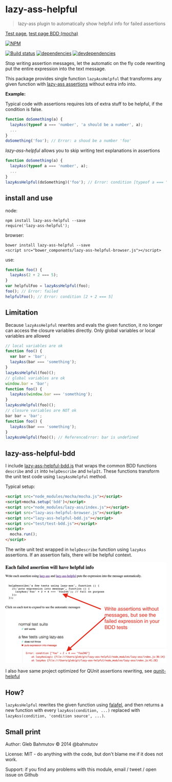 # lazy-ass-helpful

> lazy-ass plugin to automatically show helpful info for failed assertions

[Test page](http://glebbahmutov.com/lazy-ass-helpful/),
[test page BDD (mocha)](http://glebbahmutov.com/lazy-ass-helpful/index-mocha.html)

[![NPM][lazy-ass-helpful-icon]][lazy-ass-helpful-url]

[![Build status][lazy-ass-helpful-ci-image]][lazy-ass-helpful-ci-url]
[![dependencies][lazy-ass-helpful-dependencies-image]][lazy-ass-helpful-dependencies-url]
[![devdependencies][lazy-ass-helpful-devdependencies-image]][lazy-ass-helpful-devdependencies-url]

Stop writing assertion messages, let the automatic on the fly code rewriting
put the entire expression into the text message.

This package provides single function `lazyAssHelpful` that transforms any given function
with [lazy-ass assertions](https://github.com/bahmutov/lazy-ass) without extra info
into.

**Example:**

Typical code with assertions requires lots of extra stuff to be helpful, if
the condition is false.

```js
function doSomething(a) {
  lazyAss(typeof a === 'number', 'a should be a number', a);
  ...
}
doSomething('foo'); // Error: a shoud be a number 'foo'
```

*lazy-ass-helpful* allows you to skip writing text explanations in assertions

```js
function doSomething(a) {
  lazyAss(typeof a === 'number', a);
  ...
}
lazyAssHelpful(doSomething)('foo'); // Error: condition [typeof a === "number"] 'foo'
```

## install and use

node:

    npm install lazy-ass-helpful --save
    require('lazy-ass-helpful');

browser:

    bower install lazy-ass-helpful --save
    <script src="bower_components/lazy-ass-helpful-browser.js"></script>

use:

```js
function foo() {
  lazyAss(2 + 2 === 5);
}
var helpfulFoo = lazyAssHelpful(foo);
foo(); // Error: failed
helpfulFoo(); // Error: condition [2 + 2 === 5]
```

## Limitation

Because `lazyAssHelpful` rewrites and evals the given function, it no longer can access
the closure variables directly. Only global variables or local variables are allowed

```js
// local variables are ok
function foo() {
  var bar = 'bar';
  lazyAss(bar === 'something');
}
lazyAssHelpful(foo)();
// global variables are ok
window.bar = 'bar';
function foo() {
  lazyAss(window.bar === 'something');
}
lazyAssHelpful(foo)();
// closure variables are NOT ok
bar bar = 'bar';
function foo() {
  lazyAss(bar === 'something');
}
lazyAssHelpful(foo)(); // ReferenceError: bar is undefined
```

## lazy-ass-helpful-bdd

I include [lazy-ass-helpful-bdd.js](lazy-ass-helpful-bdd.js) that wraps the common BDD
functions `describe` and `it` into `helpDescribe` and `helpIt`. These functions
transform the unit test code using `lazyAssHelpful` method.

Typical setup:

```html
<script src="node_modules/mocha/mocha.js"></script>
<script>mocha.setup('bdd')</script>
<script src="node_modules/lazy-ass/index.js"></script>
<script src="lazy-ass-helpful-browser.js"></script>
<script src="lazy-ass-helpful-bdd.js"></script>
<script src="test/test-bdd.js"></script>
<script>
  mocha.run();
</script>
```

The write unit test wrapped in `helpDescribe` function using `lazyAss` assertions.
If an assertion fails, there will be helpful context.

![lazy-ass-helpful-bdd](images/lazy-ass-helpful-bdd.png)

I also have same project optimized for QUnit assertions rewriting, see
[qunit-helpful](https://github.com/bahmutov/qunit-helpful)

## How?

`lazyAssHelpful` rewrites the given function using [falafel](https://www.npmjs.org/package/falafel),
and then returns a new function with every `lazyAss(condition, ...)` replaced with
`lazyAss(condition, 'condition source', ...)`.

## Small print

Author: Gleb Bahmutov &copy; 2014 @bahmutov

License: MIT - do anything with the code, but don't blame me if it does not work.

Support: if you find any problems with this module, email / tweet / open issue on Github

[lazy-ass-helpful-icon]: https://nodei.co/npm/lazy-ass-helpful.png?downloads=true
[lazy-ass-helpful-url]: https://npmjs.org/package/lazy-ass-helpful
[lazy-ass-helpful-ci-image]: https://travis-ci.org/bahmutov/lazy-ass-helpful.png?branch=master
[lazy-ass-helpful-ci-url]: https://travis-ci.org/bahmutov/lazy-ass-helpful
[lazy-ass-helpful-dependencies-image]: https://david-dm.org/bahmutov/lazy-ass-helpful.png
[lazy-ass-helpful-dependencies-url]: https://david-dm.org/bahmutov/lazy-ass-helpful
[lazy-ass-helpful-devdependencies-image]: https://david-dm.org/bahmutov/lazy-ass-helpful/dev-status.png
[lazy-ass-helpful-devdependencies-url]: https://david-dm.org/bahmutov/lazy-ass-helpful#info=devDependencies
[endorse-image]: https://api.coderwall.com/bahmutov/endorsecount.png
[endorse-url]: https://coderwall.com/bahmutov
